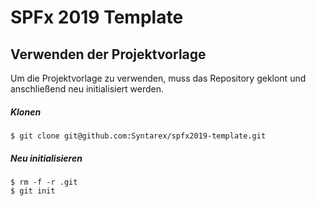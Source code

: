 # SPFx 2019 Template

## Verwenden der Projektvorlage
Um die Projektvorlage zu verwenden, muss das Repository geklont und anschließend neu initialisiert werden.

##### Klonen
```
$ git clone git@github.com:Syntarex/spfx2019-template.git
```

##### Neu initialisieren
```
$ rm -f -r .git
$ git init
```
